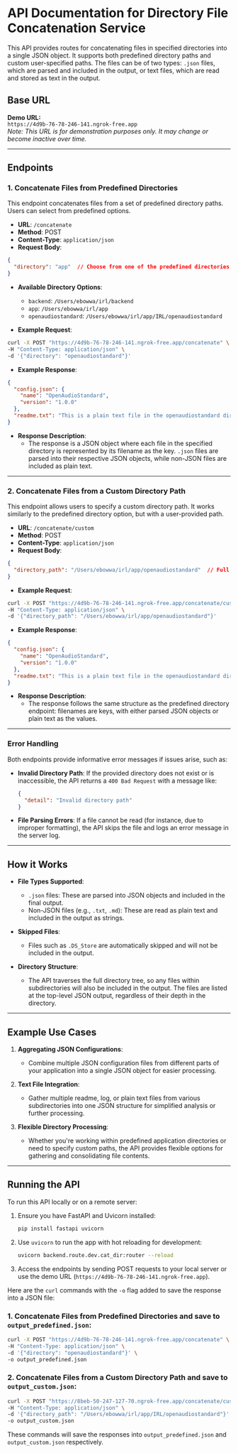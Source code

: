 # API Documentation for Directory File Concatenation Service

This API provides routes for concatenating files in specified directories into a single JSON object. It supports both predefined directory paths and custom user-specified paths. The files can be of two types: `.json` files, which are parsed and included in the output, or text files, which are read and stored as text in the output.

## Base URL

**Demo URL:**  
`https://4d9b-76-78-246-141.ngrok-free.app`  
*Note: This URL is for demonstration purposes only. It may change or become inactive over time.*

---

## Endpoints

### 1. **Concatenate Files from Predefined Directories**

This endpoint concatenates files from a set of predefined directory paths. Users can select from predefined options.

- **URL**: `/concatenate`
- **Method**: POST
- **Content-Type**: `application/json`
- **Request Body**:

```json
{
  "directory": "app"  // Choose from one of the predefined directories: 'backend', 'app', 'openaudiostandard'
}
```

- **Available Directory Options**:
  - `backend`: `/Users/ebowwa/irl/backend`
  - `app`: `/Users/ebowwa/irl/app`
  - `openaudiostandard`: `/Users/ebowwa/irl/app/IRL/openaudiostandard`

- **Example Request**:

```bash
curl -X POST "https://4d9b-76-78-246-141.ngrok-free.app/concatenate" \
-H "Content-Type: application/json" \
-d '{"directory": "openaudiostandard"}'
```

- **Example Response**:

```json
{
  "config.json": {
    "name": "OpenAudioStandard",
    "version": "1.0.0"
  },
  "readme.txt": "This is a plain text file in the openaudiostandard directory."
}
```

- **Response Description**:
  - The response is a JSON object where each file in the specified directory is represented by its filename as the key. `.json` files are parsed into their respective JSON objects, while non-JSON files are included as plain text.

---

### 2. **Concatenate Files from a Custom Directory Path**

This endpoint allows users to specify a custom directory path. It works similarly to the predefined directory option, but with a user-provided path.

- **URL**: `/concatenate/custom`
- **Method**: POST
- **Content-Type**: `application/json`
- **Request Body**:

```json
{
  "directory_path": "/Users/ebowwa/irl/app/openaudiostandard"  // Full custom directory path
}
```

- **Example Request**:

```bash
curl -X POST "https://4d9b-76-78-246-141.ngrok-free.app/concatenate/custom" \
-H "Content-Type: application/json" \
-d '{"directory_path": "/Users/ebowwa/irl/app/openaudiostandard"}'
```

- **Example Response**:

```json
{
  "config.json": {
    "name": "OpenAudioStandard",
    "version": "1.0.0"
  },
  "readme.txt": "This is a plain text file in the openaudiostandard directory."
}
```

- **Response Description**:
  - The response follows the same structure as the predefined directory endpoint: filenames are keys, with either parsed JSON objects or plain text as the values.

---

### Error Handling

Both endpoints provide informative error messages if issues arise, such as:
- **Invalid Directory Path**: If the provided directory does not exist or is inaccessible, the API returns a `400 Bad Request` with a message like:
  ```json
  {
    "detail": "Invalid directory path"
  }
  ```
- **File Parsing Errors**: If a file cannot be read (for instance, due to improper formatting), the API skips the file and logs an error message in the server log.

---

## How it Works

- **File Types Supported**:
  - `.json` files: These are parsed into JSON objects and included in the final output.
  - Non-JSON files (e.g., `.txt`, `.md`): These are read as plain text and included in the output as strings.

- **Skipped Files**:
  - Files such as `.DS_Store` are automatically skipped and will not be included in the output.

- **Directory Structure**:
  - The API traverses the full directory tree, so any files within subdirectories will also be included in the output. The files are listed at the top-level JSON output, regardless of their depth in the directory.

---

## Example Use Cases

1. **Aggregating JSON Configurations**:
   - Combine multiple JSON configuration files from different parts of your application into a single JSON object for easier processing.

2. **Text File Integration**:
   - Gather multiple readme, log, or plain text files from various subdirectories into one JSON structure for simplified analysis or further processing.

3. **Flexible Directory Processing**:
   - Whether you're working within predefined application directories or need to specify custom paths, the API provides flexible options for gathering and consolidating file contents.

---

## Running the API

To run this API locally or on a remote server:

1. Ensure you have FastAPI and Uvicorn installed:
   ```bash
   pip install fastapi uvicorn
   ```

2. Use `uvicorn` to run the app with hot reloading for development:
   ```bash
   uvicorn backend.route.dev.cat_dir:router --reload
   ```

3. Access the endpoints by sending POST requests to your local server or use the demo URL (`https://4d9b-76-78-246-141.ngrok-free.app`).

Here are the `curl` commands with the `-o` flag added to save the response into a JSON file:

### 1. **Concatenate Files from Predefined Directories** and save to `output_predefined.json`:

```bash
curl -X POST "https://4d9b-76-78-246-141.ngrok-free.app/concatenate" \
-H "Content-Type: application/json" \
-d '{"directory": "openaudiostandard"}' \
-o output_predefined.json
```

### 2. **Concatenate Files from a Custom Directory Path** and save to `output_custom.json`:

```bash
curl -X POST "https://8beb-50-247-127-70.ngrok-free.app/concatenate/custom" \
-H "Content-Type: application/json" \
-d '{"directory_path": "/Users/ebowwa/irl/app/IRL/openaudiostandard"}' \
-o output_custom.json
```

These commands will save the responses into `output_predefined.json` and `output_custom.json` respectively.

